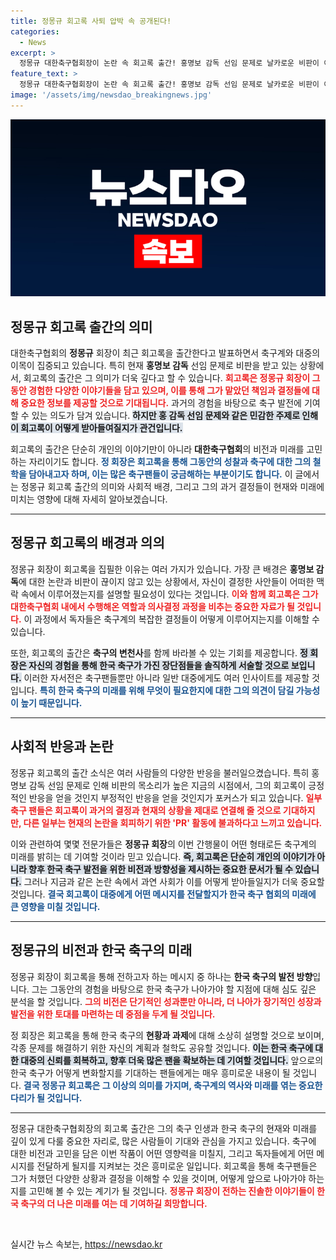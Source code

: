 ```yaml
---
title: 정몽규 회고록 사퇴 압박 속 공개된다!
categories:
  - News
excerpt: >
  정몽규 대한축구협회장이 논란 속 회고록 출간! 홍명보 감독 선임 문제로 날카로운 비판이 이어지는 가운데, 과연 어떤 이야기를 담고 있을까요? 클릭해서 확인해보세요!
feature_text: >
  정몽규 대한축구협회장이 논란 속 회고록 출간! 홍명보 감독 선임 문제로 날카로운 비판이 이어지는 가운데, 과연 어떤 이야기를 담고 있을까요? 클릭해서 확인해보세요!
image: '/assets/img/newsdao_breakingnews.jpg'
---
```


<p><img src="/assets/img/newsdao_breakingnews.jpg" alt="implanttips 속보" /></p>

<h2 data-ke-size="size26">정몽규 회고록 출간의 의미</h2>

<p data-ke-size="size16">대한축구협회의 <b>정몽규</b> 회장이 최근 회고록을 출간한다고 발표하면서 축구계와 대중의 이목이 집중되고 있습니다. 특히 현재 <b>홍명보 감독</b> 선임 문제로 비판을 받고 있는 상황에서, 회고록의 출간은 그 의미가 더욱 깊다고 할 수 있습니다. <b><span style="color: #ee2323;">회고록은 정몽규 회장이 그동안 경험한 다양한 이야기들을 담고 있으며, 이를 통해 그가 맡았던 책임과 결정들에 대해 중요한 정보를 제공할 것으로 기대됩니다.</span></b> 과거의 경험을 바탕으로 축구 발전에 기여할 수 있는 의도가 담겨 있습니다. <b><span style="background-color: #21538527;">하지만 홍 감독 선임 문제와 같은 민감한 주제로 인해 이 회고록이 어떻게 받아들여질지가 관건입니다.</span></b> </p>

<p data-ke-size="size16">회고록의 출간은 단순히 개인의 이야기만이 아니라 <b>대한축구협회</b>의 비전과 미래를 고민하는 자리이기도 합니다. <b><span style="color: #1a5490;">정 회장은 회고록을 통해 그동안의 성찰과 축구에 대한 그의 철학을 담아내고자 하며, 이는 많은 축구팬들이 궁금해하는 부분이기도 합니다.</span></b> 이 글에서는 정몽규 회고록 출간의 의미와 사회적 배경, 그리고 그의 과거 결정들이 현재와 미래에 미치는 영향에 대해 자세히 알아보겠습니다.</p>

<hr>

<h2 data-ke-size="size26">정몽규 회고록의 배경과 의의</h2>

<p data-ke-size="size16">정몽규 회장이 회고록을 집필한 이유는 여러 가지가 있습니다. 가장 큰 배경은 <b>홍명보 감독</b>에 대한 논란과 비판이 끊이지 않고 있는 상황에서, 자신이 결정한 사안들이 어떠한 맥락 속에서 이루어졌는지를 설명할 필요성이 있다는 것입니다. <b><span style="color: #ee2323;">이와 함께 회고록은 그가 대한축구협회 내에서 수행해온 역할과 의사결정 과정을 비추는 중요한 자료가 될 것입니다.</span></b> 이 과정에서 독자들은 축구계의 복잡한 결정들이 어떻게 이루어지는지를 이해할 수 있습니다.</p>

<p data-ke-size="size16">또한, 회고록의 출간은 <b>축구의 변천사</b>를 함께 바라볼 수 있는 기회를 제공합니다. <b><span style="background-color: #21538527;">정 회장은 자신의 경험을 통해 한국 축구가 가진 장단점들을 솔직하게 서술할 것으로 보입니다.</span></b> 이러한 자서전은 축구팬들뿐만 아니라 일반 대중에게도 여러 인사이트를 제공할 것입니다. <b><span style="color: #1a5490;">특히 한국 축구의 미래를 위해 무엇이 필요한지에 대한 그의 의견이 담길 가능성이 높기 때문입니다.</span></b></p>

<hr>

<h2 data-ke-size="size26">사회적 반응과 논란</h2>

<p data-ke-size="size16">정몽규 회고록의 출간 소식은 여러 사람들의 다양한 반응을 불러일으켰습니다. 특히 홍명보 감독 선임 문제로 인해 비판의 목소리가 높은 지금의 시점에서, 그의 회고록이 긍정적인 반응을 얻을 것인지 부정적인 반응을 얻을 것인지가 포커스가 되고 있습니다. <b><span style="color: #ee2323;">일부 축구 팬들은 회고록이 과거의 결정과 현재의 상황을 제대로 연결해 줄 것으로 기대하지만, 다른 일부는 현재의 논란을 회피하기 위한 'PR' 활동에 불과하다고 느끼고 있습니다.</span></b></p>

<p data-ke-size="size16">이와 관련하여 몇몇 전문가들은 <b>정몽규 회장</b>의 이번 간행물이 어떤 형태로든 축구계의 미래를 밝히는 데 기여할 것이라 믿고 있습니다. <b><span style="background-color: #21538527;">즉, 회고록은 단순히 개인의 이야기가 아니라 향후 한국 축구 발전을 위한 비전과 방향성을 제시하는 중요한 문서가 될 수 있습니다.</span></b> 그러나 지금과 같은 논란 속에서 과연 사회가 이를 어떻게 받아들일지가 더욱 중요할 것입니다. <b><span style="color: #1a5490;">결국 회고록이 대중에게 어떤 메시지를 전달할지가 한국 축구 협회의 미래에 큰 영향을 미칠 것입니다.</span></b></p>

<hr>

<h2 data-ke-size="size26">정몽규의 비전과 한국 축구의 미래</h2>

<p data-ke-size="size16">정몽규 회장이 회고록을 통해 전하고자 하는 메시지 중 하나는 <b>한국 축구의 발전 방향</b>입니다. 그는 그동안의 경험을 바탕으로 한국 축구가 나아가야 할 지점에 대해 심도 깊은 분석을 할 것입니다. <b><span style="color: #ee2323;">그의 비전은 단기적인 성과뿐만 아니라, 더 나아가 장기적인 성장과 발전을 위한 토대를 마련하는 데 중점을 두게 될 것입니다.</span></b></p>

<p data-ke-size="size16">정 회장은 회고록을 통해 한국 축구의 <b>현황과 과제</b>에 대해 소상히 설명할 것으로 보이며, 각종 문제를 해결하기 위한 자신의 계획과 철학도 공유할 것입니다. <b><span style="background-color: #21538527;">이는 한국 축구에 대한 대중의 신뢰를 회복하고, 향후 더욱 많은 팬을 확보하는 데 기여할 것입니다.</span></b> 앞으로의 한국 축구가 어떻게 변화할지를 기대하는 팬들에게는 매우 흥미로운 내용이 될 것입니다. <b><span style="color: #1a5490;">결국 정몽규 회고록은 그 이상의 의미를 가지며, 축구계의 역사와 미래를 엮는 중요한 다리가 될 것입니다.</span></b></p>

<hr>

<p data-ke-size="size16">정몽규 대한축구협회장의 회고록 출간은 그의 축구 인생과 한국 축구의 현재와 미래를 깊이 있게 다룰 중요한 자리로, 많은 사람들이 기대와 관심을 가지고 있습니다. 축구에 대한 비전과 고민을 담은 이번 작품이 어떤 영향력을 미칠지, 그리고 독자들에게 어떤 메시지를 전달하게 될지를 지켜보는 것은 흥미로운 일입니다. 회고록을 통해 축구팬들은 그가 처했던 다양한 상황과 결정을 이해할 수 있을 것이며, 어떻게 앞으로 나아가야 하는지를 고민해 볼 수 있는 계기가 될 것입니다. <b><span style="color: #ee2323;">정몽규 회장이 전하는 진솔한 이야기들이 한국 축구의 더 나은 미래를 여는 데 기여하길 희망합니다.</span></b></p>

<p data-ke-size="size16">&nbsp;</p>
실시간 뉴스 속보는, <a href="https://newsdao.kr" rel="dofollow">https://newsdao.kr</a>


